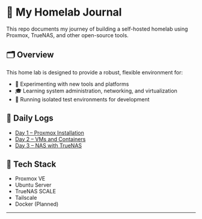 # 🧪 My Homelab Journal

This repo documents my journey of building a self-hosted homelab using Proxmox, TrueNAS, and other open-source tools.

## 🗂️ **Overview**

This home lab is designed to provide a robust, flexible environment for:

- 🔧 Experimenting with new tools and platforms
- 🎓 Learning system administration, networking, and virtualization
- 🧪 Running isolated test environments for development

## 📅 Daily Logs

- [Day 1 – Proxmox Installation](./day01/)
- [Day 2 – VMs and Containers](./day02/)
- [Day 3 – NAS with TrueNAS](./day03/)

## 🔧 Tech Stack

- Proxmox VE
- Ubuntu Server
- TrueNAS SCALE
- Tailscale
- Docker (Planned)

---
